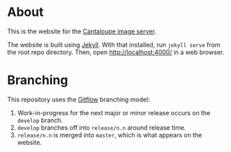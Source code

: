 # About

This is the website for the [Cantaloupe image
server](https://cantaloupe-project.github.io/).

The website is built using [Jekyll](http://jekyllrb.com). With that
installed, run `jekyll serve` from the root repo directory. Then, open
[http://localhost:4000/](http://localhost:4000/) in a web browser.

# Branching

This repository uses the
[Gitflow](https://www.atlassian.com/git/tutorials/comparing-workflows/gitflow-workflow)
branching model:

1. Work-in-progress for the next major or minor release occurs on the
   `develop` branch.
2. `develop` branches off into `release/n.n` around release time.
3. `release/n.n` is merged into `master`, which is what appears on the
   website.

